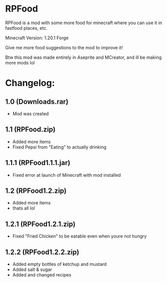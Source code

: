 # RPFood
RPFood is a mod with some more food for minecraft where you can use it in fastfood places, etc.

Minecraft Version: 1.20.1 Forge

Give me more food suggestions to the mod to improve it!


Btw this mod was made entirely in Aseprite and MCreator, and ill be making more mods lol

# Changelog:

## 1.0 (Downloads.rar)

- Mod was created

## 1.1 (RPFood.zip)
- Added more items
- Fixed Pepsi from "Eating" to actually drinking

## 1.1.1 (RPFood1.1.1.jar)
- Fixed error at launch of Minecraft with mod installed

## 1.2 (RPFood1.2.zip)
- Added more items
- thats all lol

## 1.2.1 (RPFood1.2.1.zip)
- Fixed "Fried Chicken" to be eatable even when youre not hungry

## 1.2.2 (RPFood1.2.2.zip)
- Added empty bottles of ketchup and mustard
- Added salt & sugar
- Added and changed recipes
